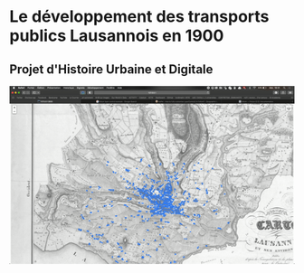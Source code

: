 # Le développement des transports publics Lausannois en 1900

## Projet d'Histoire Urbaine et Digitale

![demo_1](demo_1.gif)

